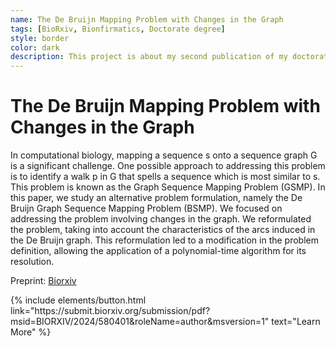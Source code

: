 ```yaml
---
name: The De Bruijn Mapping Problem with Changes in the Graph
tags: [BioRxiv, Bionfirmatics, Doctorate degree]
style: border
color: dark
description: This project is about my second publication of my doctorate degree.
---
```


# The De Bruijn Mapping Problem with Changes in the Graph

In computational biology, mapping a sequence s onto a sequence graph G is a significant challenge. One possible approach to addressing this problem is to identify a walk p in G that spells a sequence
which is most similar to s. This problem is known as the Graph Sequence Mapping Problem (GSMP). In this paper, we study an alternative problem
formulation, namely the De Bruijn Graph Sequence Mapping Problem (BSMP). We focused on addressing the problem involving changes in the
graph. We reformulated the problem, taking into account the characteristics of the arcs induced in the De Bruijn graph. This reformulation led
to a modification in the problem definition, allowing the application of a polynomial-time algorithm for its resolution.

Preprint: [Biorxiv](https://submit.biorxiv.org/submission/pdf?msid=BIORXIV/2024/580401&roleName=author&msversion=1) <br />

<p class="text-center">
{% include elements/button.html link="https://submit.biorxiv.org/submission/pdf?msid=BIORXIV/2024/580401&roleName=author&msversion=1" text="Learn More" %}
</p>
